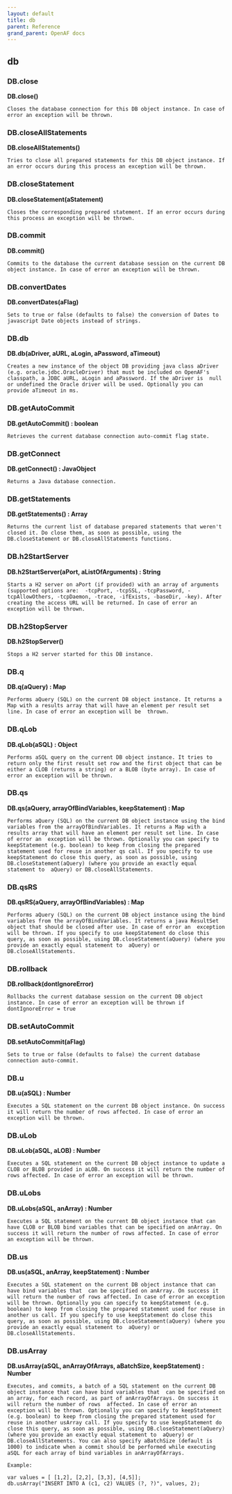 ```yaml
---
layout: default
title: db
parent: Reference
grand_parent: OpenAF docs
---
```



## db

### DB.close

__DB.close()__

````
Closes the database connection for this DB object instance. In case of error an exception will be thrown.
````
### DB.closeAllStatements

__DB.closeAllStatements()__

````
Tries to close all prepared statements for this DB object instance. If an error occurs during this process an exception will be thrown.
````
### DB.closeStatement

__DB.closeStatement(aStatement)__

````
Closes the corresponding prepared statement. If an error occurs during this process an exception will be thrown.
````
### DB.commit

__DB.commit()__

````
Commits to the database the current database session on the current DB object instance. In case of error an exception will be thrown.
````
### DB.convertDates

__DB.convertDates(aFlag)__

````
Sets to true or false (defaults to false) the conversion of Dates to javascript Date objects instead of strings.
````
### DB.db

__DB.db(aDriver, aURL, aLogin, aPassword, aTimeout)__

````
Creates a new instance of the object DB providing java class aDriver (e.g. oracle.jdbc.OracleDriver) that must be included on OpenAF's classpath, a JDBC aURL, aLogin and aPassword. If the aDriver is  null or undefined the Oracle driver will be used. Optionally you can provide aTimeout in ms.
````
### DB.getAutoCommit

__DB.getAutoCommit() : boolean__

````
Retrieves the current database connection auto-commit flag state.
````
### DB.getConnect

__DB.getConnect() : JavaObject__

````
Returns a Java database connection.
````
### DB.getStatements

__DB.getStatements() : Array__

````
Returns the current list of database prepared statements that weren't closed it. Do close them, as soon as possible, using the DB.closeStatement or DB.closeAllStatements functions.
````
### DB.h2StartServer

__DB.h2StartServer(aPort, aListOfArguments) : String__

````
Starts a H2 server on aPort (if provided) with an array of arguments (supported options are:  -tcpPort, -tcpSSL, -tcpPassword, -tcpAllowOthers, -tcpDaemon, -trace, -ifExists, -baseDir, -key). After creating the access URL will be returned. In case of error an exception will be thrown.
````
### DB.h2StopServer

__DB.h2StopServer()__

````
Stops a H2 server started for this DB instance.
````
### DB.q

__DB.q(aQuery) : Map__

````
Performs aQuery (SQL) on the current DB object instance. It returns a Map with a results array that will have an element per result set line. In case of error an exception will be  thrown.
````
### DB.qLob

__DB.qLob(aSQL) : Object__

````
Performs aSQL query on the current DB object instance. It tries to return only the first result set row and the first object that can be either a CLOB (returns a string) or a BLOB (byte array). In case of error an exception will be thrown.
````
### DB.qs

__DB.qs(aQuery, arrayOfBindVariables, keepStatement) : Map__

````
Performs aQuery (SQL) on the current DB object instance using the bind variables from the arrayOfBindVariables. It returns a Map with a results array that will have an element per result set line. In case of error an  exception will be thrown. Optionally you can specify to keepStatement (e.g. boolean) to keep from closing the prepared statement used for reuse in another qs call. If you specify to use keepStatement do close this query, as soon as possible, using DB.closeStatement(aQuery) (where you provide an exactly equal statement to  aQuery) or DB.closeAllStatements.
````
### DB.qsRS

__DB.qsRS(aQuery, arrayOfBindVariables) : Map__

````
Performs aQuery (SQL) on the current DB object instance using the bind variables from the arrayOfBindVariables. It returns a java ResultSet object that should be closed after use. In case of error an  exception will be thrown. If you specify to use keepStatement do close this query, as soon as possible, using DB.closeStatement(aQuery) (where you provide an exactly equal statement to  aQuery) or DB.closeAllStatements.
````
### DB.rollback

__DB.rollback(dontIgnoreError)__

````
Rollbacks the current database session on the current DB object instance. In case of error an exception will be thrown if dontIgnoreError = true
````
### DB.setAutoCommit

__DB.setAutoCommit(aFlag)__

````
Sets to true or false (defaults to false) the current database connection auto-commit.
````
### DB.u

__DB.u(aSQL) : Number__

````
Executes a SQL statement on the current DB object instance. On success it will return the number of rows affected. In case of error an exception will be thrown.
````
### DB.uLob

__DB.uLob(aSQL, aLOB) : Number__

````
Executes a SQL statement on the current DB object instance to update a CLOB or BLOB provided in aLOB. On success it will return the number of rows affected. In case of error an exception will be thrown.
````
### DB.uLobs

__DB.uLobs(aSQL, anArray) : Number__

````
Executes a SQL statement on the current DB object instance that can have CLOB or BLOB bind variables that can be specified on anArray. On success it will return the number of rows affected. In case of error an exception will be thrown.
````
### DB.us

__DB.us(aSQL, anArray, keepStatement) : Number__

````
Executes a SQL statement on the current DB object instance that can have bind variables that  can be specified on anArray. On success it will return the number of rows affected. In case of error an exception will be thrown. Optionally you can specify to keepStatement (e.g. boolean) to keep from closing the prepared statement used for reuse in another us call. If you specify to use keepStatement do close this query, as soon as possible, using DB.closeStatement(aQuery) (where you provide an exactly equal statement to  aQuery) or DB.closeAllStatements.
````
### DB.usArray

__DB.usArray(aSQL, anArrayOfArrays, aBatchSize, keepStatement) : Number__

````
Executes, and commits, a batch of a SQL statement on the current DB object instance that can have bind variables that  can be specified on an array, for each record, as part of anArrayOfArrays. On success it will return the number of rows  affected. In case of error an exception will be thrown. Optionally you can specify to keepStatement (e.g. boolean) to keep from closing the prepared statement used for reuse in another usArray call. If you specify to use keepStatement do close this query, as soon as possible, using DB.closeStatement(aQuery) (where you provide an exactly equal statement to  aQuery) or DB.closeAllStatements. You can also specify aBatchSize (default is 1000) to indicate when a commit should be performed while executing aSQL for each array of bind variables in anArrayOfArrays.

Example:

var values = [ [1,2], [2,2], [3,3], [4,5]];
db.usArray("INSERT INTO A (c1, c2) VALUES (?, ?)", values, 2);


````

